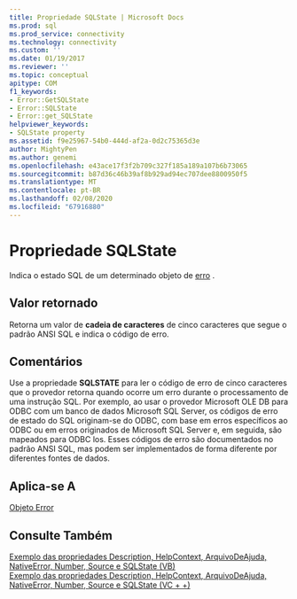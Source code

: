 ```yaml
---
title: Propriedade SQLState | Microsoft Docs
ms.prod: sql
ms.prod_service: connectivity
ms.technology: connectivity
ms.custom: ''
ms.date: 01/19/2017
ms.reviewer: ''
ms.topic: conceptual
apitype: COM
f1_keywords:
- Error::GetSQLState
- Error::SQLState
- Error::get_SQLState
helpviewer_keywords:
- SQLState property
ms.assetid: f9e25967-54b0-444d-af2a-0d2c75365d3e
author: MightyPen
ms.author: genemi
ms.openlocfilehash: e43ace17f3f2b709c327f185a189a107b6b73065
ms.sourcegitcommit: b87d36c46b39af8b929ad94ec707dee8800950f5
ms.translationtype: MT
ms.contentlocale: pt-BR
ms.lasthandoff: 02/08/2020
ms.locfileid: "67916880"
---
```

# <a name="sqlstate-property"></a>Propriedade SQLState
Indica o estado SQL de um determinado objeto de [erro](../../../ado/reference/ado-api/error-object.md) .  
  
## <a name="return-value"></a>Valor retornado  
 Retorna um valor de **cadeia de caracteres** de cinco caracteres que segue o padrão ANSI SQL e indica o código de erro.  
  
## <a name="remarks"></a>Comentários  
 Use a propriedade **SQLSTATE** para ler o código de erro de cinco caracteres que o provedor retorna quando ocorre um erro durante o processamento de uma instrução SQL. Por exemplo, ao usar o provedor Microsoft OLE DB para ODBC com um banco de dados Microsoft SQL Server, os códigos de erro de estado do SQL originam-se do ODBC, com base em erros específicos ao ODBC ou em erros originados de Microsoft SQL Server e, em seguida, são mapeados para ODBC los. Esses códigos de erro são documentados no padrão ANSI SQL, mas podem ser implementados de forma diferente por diferentes fontes de dados.  
  
## <a name="applies-to"></a>Aplica-se A  
 [Objeto Error](../../../ado/reference/ado-api/error-object.md)  
  
## <a name="see-also"></a>Consulte Também  
 [Exemplo das propriedades Description, HelpContext, ArquivoDeAjuda, NativeError, Number, Source e SQLState (VB)](../../../ado/reference/ado-api/description-helpcontext-helpfile-nativeerror-number-source-example-vb.md)   
 [Exemplo das propriedades Description, HelpContext, ArquivoDeAjuda, NativeError, Number, Source e SQLState (VC + +)](../../../ado/reference/ado-api/description-helpcontext-helpfile-nativeerror-number-source-example-vc.md)   
